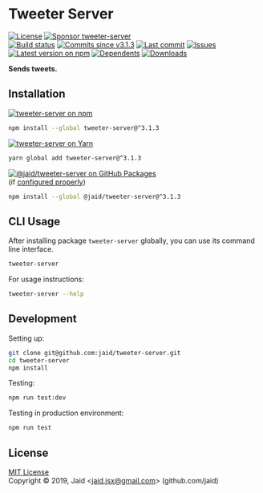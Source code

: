 # Tweeter Server


<a href="https://raw.githubusercontent.com/jaid/tweeter-server/master/license.txt"><img src="https://img.shields.io/github/license/jaid/tweeter-server?style=flat-square" alt="License"/></a> <a href="https://github.com/sponsors/jaid"><img src="https://img.shields.io/badge/<3-Sponsor-FF45F1?style=flat-square" alt="Sponsor tweeter-server"/></a>  
<a href="https://actions-badge.atrox.dev/jaid/tweeter-server/goto"><img src="https://img.shields.io/endpoint.svg?style=flat-square&url=https%3A%2F%2Factions-badge.atrox.dev%2Fjaid%2Ftweeter-server%2Fbadge" alt="Build status"/></a> <a href="https://github.com/jaid/tweeter-server/commits"><img src="https://img.shields.io/github/commits-since/jaid/tweeter-server/v3.1.3?style=flat-square&logo=github" alt="Commits since v3.1.3"/></a> <a href="https://github.com/jaid/tweeter-server/commits"><img src="https://img.shields.io/github/last-commit/jaid/tweeter-server?style=flat-square&logo=github" alt="Last commit"/></a> <a href="https://github.com/jaid/tweeter-server/issues"><img src="https://img.shields.io/github/issues/jaid/tweeter-server?style=flat-square&logo=github" alt="Issues"/></a>  
<a href="https://npmjs.com/package/tweeter-server"><img src="https://img.shields.io/npm/v/tweeter-server?style=flat-square&logo=npm&label=latest%20version" alt="Latest version on npm"/></a> <a href="https://github.com/jaid/tweeter-server/network/dependents"><img src="https://img.shields.io/librariesio/dependents/npm/tweeter-server?style=flat-square&logo=npm" alt="Dependents"/></a> <a href="https://npmjs.com/package/tweeter-server"><img src="https://img.shields.io/npm/dm/tweeter-server?style=flat-square&logo=npm" alt="Downloads"/></a>

**Sends tweets.**





## Installation

<a href="https://npmjs.com/package/tweeter-server"><img src="https://img.shields.io/badge/npm-tweeter--server-C23039?style=flat-square&logo=npm" alt="tweeter-server on npm"/></a>

```bash
npm install --global tweeter-server@^3.1.3
```

<a href="https://yarnpkg.com/package/tweeter-server"><img src="https://img.shields.io/badge/Yarn-tweeter--server-2F8CB7?style=flat-square&logo=yarn&logoColor=white" alt="tweeter-server on Yarn"/></a>

```bash
yarn global add tweeter-server@^3.1.3
```

<a href="https://github.com/jaid/tweeter-server/packages"><img src="https://img.shields.io/badge/GitHub Packages-@jaid/tweeter--server-24282e?style=flat-square&logo=github" alt="@jaid/tweeter-server on GitHub Packages"/></a>  
(if [configured properly](https://help.github.com/en/github/managing-packages-with-github-packages/configuring-npm-for-use-with-github-packages))

```bash
npm install --global @jaid/tweeter-server@^3.1.3
```












## CLI Usage
After installing package `tweeter-server` globally, you can use its command line interface.
```bash
tweeter-server
```
For usage instructions:
```bash
tweeter-server --help
```




## Development



Setting up:
```bash
git clone git@github.com:jaid/tweeter-server.git
cd tweeter-server
npm install
```
Testing:
```bash
npm run test:dev
```
Testing in production environment:
```bash
npm run test
```


## License
[MIT License](https://raw.githubusercontent.com/jaid/tweeter-server/master/license.txt)  
Copyright © 2019, Jaid \<jaid.jsx@gmail.com> (github.com/jaid)
